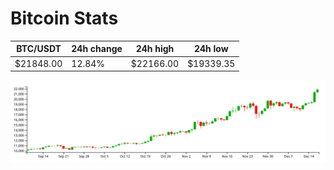 # Bitcoin Stats

BTC/USDT|24h change|24h high|24h low|
|---|---|---|---|
|$21848.00|12.84%|$22166.00|$19339.35|

<img src="./chart.svg">
